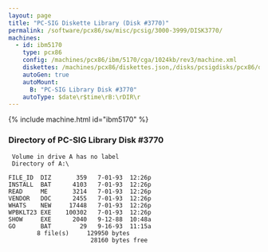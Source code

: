 ```yaml
---
layout: page
title: "PC-SIG Diskette Library (Disk #3770)"
permalink: /software/pcx86/sw/misc/pcsig/3000-3999/DISK3770/
machines:
  - id: ibm5170
    type: pcx86
    config: /machines/pcx86/ibm/5170/cga/1024kb/rev3/machine.xml
    diskettes: /machines/pcx86/diskettes.json,/disks/pcsigdisks/pcx86/diskettes.json
    autoGen: true
    autoMount:
      B: "PC-SIG Library Disk #3770"
    autoType: $date\r$time\rB:\rDIR\r
---
```


{% include machine.html id="ibm5170" %}

### Directory of PC-SIG Library Disk #3770

     Volume in drive A has no label
     Directory of A:\

    FILE_ID  DIZ       359   7-01-93  12:26p
    INSTALL  BAT      4103   7-01-93  12:26p
    READ     ME       3214   7-01-93  12:26p
    VENDOR   DOC      2455   7-01-93  12:26p
    WHATS    NEW     17448   7-01-93  12:26p
    WPBKLT23 EXE    100302   7-01-93  12:26p
    SHOW     EXE      2040   9-12-88  10:48a
    GO       BAT        29   9-16-93  11:15a
            8 file(s)     129950 bytes
                           28160 bytes free
